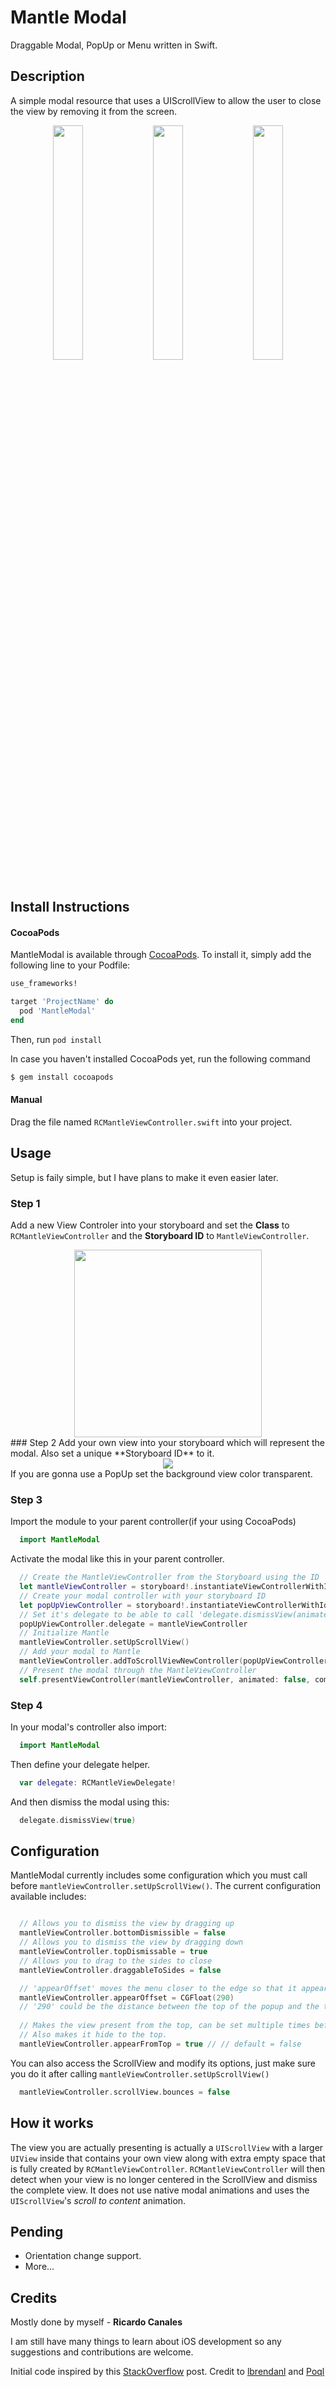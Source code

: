 # Mantle Modal
Draggable Modal, PopUp or Menu written in Swift.
## Description
A simple modal resource that uses a UIScrollView to allow the user to close the view by removing it from the screen.

<div align="center">
<img src="http://imgur.com/0qsFWtS.gif" width=31%>
<img src="http://imgur.com/nMrH0Mv.gif" width=31%>
<img src="http://imgur.com/9PS7BUo.gif" width=31%>
</div>

## Install Instructions

#### CocoaPods
MantleModal is available through [CocoaPods](http://cocoapods.org). To install
it, simply add the following line to your Podfile:

```ruby
use_frameworks!

target 'ProjectName' do
  pod 'MantleModal'
end
```

Then, run `pod install`

In case you haven't installed CocoaPods yet, run the following command

```ruby
$ gem install cocoapods
```

#### Manual
Drag the file named `RCMantleViewController.swift` into your project.

## Usage

Setup is faily simple, but I have plans to make it even easier later.
### Step 1
Add a new View Controler into your storyboard and set the **Class** to `RCMantleViewController` and the **Storyboard ID** to `MantleViewController`.

<div align="center"><img src="http://imgur.com/PEwQ2dA.png" width=300></div>
### Step 2
Add your own view into your storyboard which will represent the modal. Also set a unique **Storyboard ID** to it.
<div align="center"><img src="http://imgur.com/R3P0fN4.png"></div>
If you are gonna use a PopUp set the background view color transparent.

### Step 3 
Import the module to your parent controller(if your using CocoaPods)

```swift
  import MantleModal
```

Activate the modal like this in your parent controller.

```swift
  // Create the MantleViewController from the Storyboard using the ID
  let mantleViewController = storyboard!.instantiateViewControllerWithIdentifier("MantleViewController") as! RCMantleViewController
  // Create your modal controller with your storyboard ID
  let popUpViewController = storyboard!.instantiateViewControllerWithIdentifier("YourUniqueStoryboardID") as! YourViewController
  // Set it's delegate to be able to call 'delegate.dismissView(animated: Bool)'
  popUpViewController.delegate = mantleViewController
  // Initialize Mantle
  mantleViewController.setUpScrollView()
  // Add your modal to Mantle
  mantleViewController.addToScrollViewNewController(popUpViewController)
  // Present the modal through the MantleViewController
  self.presentViewController(mantleViewController, animated: false, completion: nil)
```
### Step 4
In your modal's controller also import:

```swift
  import MantleModal
```

Then define your delegate helper.

```swift
  var delegate: RCMantleViewDelegate!
```
And then dismiss the modal using this:

```swift
  delegate.dismissView(true)
```

## Configuration
MantleModal currently includes some configuration which you must call before `mantleViewController.setUpScrollView()`.
The current configuration available includes:

```swift

  // Allows you to dismiss the view by dragging up
  mantleViewController.bottomDismissible = false
  // Allows you to dismiss the view by dragging down
  mantleViewController.topDismissable = true
  // Allows you to drag to the sides to close
  mantleViewController.draggableToSides = false

  // 'appearOffset' moves the menu closer to the edge so that it appears quicker
  mantleViewController.appearOffset = CGFloat(290)
  // '290' could be the distance between the top of the popup and the top of the screen 
  
  // Makes the view present from the top, can be set multiple times before presenting
  // Also makes it hide to the top.
  mantleViewController.appearFromTop = true // // default = false
```

You can also access the ScrollView and modify its options, just make sure you do it after calling `mantleViewController.setUpScrollView()`

```swift
  mantleViewController.scrollView.bounces = false
```

## How it works
The view you are actually presenting is actually a `UIScrollView` with a larger `UIView` inside that contains your own view along with extra empty space that is fully created by `RCMantleViewController`. `RCMantleViewController` will then detect when your view is no longer centered in the ScrollView and dismiss the complete view. It does not use native modal animations and uses the `UIScrollView`'s *scroll to content* animation.

## Pending
* Orientation change support.
* More...

## Credits

Mostly done by myself - **Ricardo Canales**

I am still have many things to learn about iOS development so any suggestions and contributions are welcome.

Initial code inspired by this [StackOverflow](http://stackoverflow.com/questions/24687140/snapchat-like-swipe-navigation-between-views-in-xcode-6-and-swift) post.
Credit to [lbrendanl](https://github.com/lbrendanl) and [Poql](http://stackoverflow.com/users/3857555/poql)



